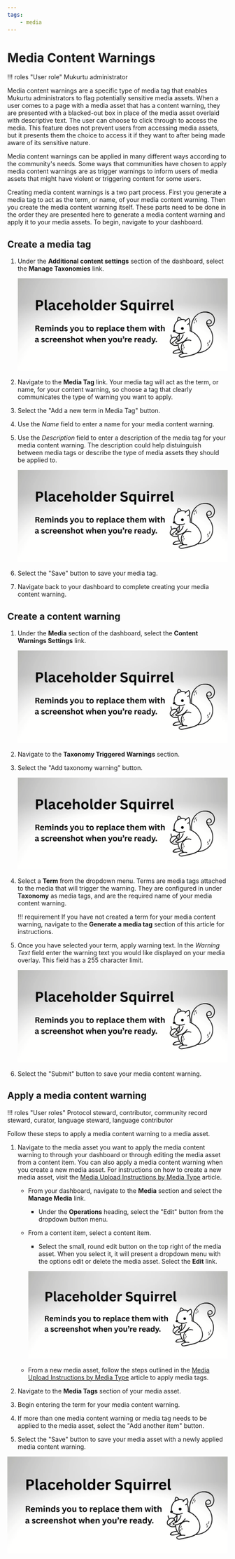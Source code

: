 ```yaml
---
tags: 
    - media
---
```

# Media Content Warnings

!!! roles "User role"
    Mukurtu administrator


Media content warnings are a specific type of media tag that enables Mukurtu administrators to flag potentially sensitive media assets. When a user comes to a page with a media asset that has a content warning, they are presented with a blacked-out box in place of the media asset overlaid with descriptive text. The user can choose to click through to access the media. This feature does not prevent users from accessing media assets, but it presents them the choice to access it if they want to after being made aware of its sensitive nature. 

Media content warnings can be applied in many different ways according to the community's needs. Some ways that communities have chosen to apply media content warnings are as trigger warnings to inform users of media assets that might have violent or triggering content for some users. 

Creating media content warnings is a two part process. First you generate a media tag to act as the term, or name, of your media content warning. Then you create the media content warning itself. These parts need to be done in the order they are presented here to generate a media content warning and apply it to your media assets. To begin, navigate to your dashboard. 

## Create a media tag

1. Under the **Additional content settings** section of the dashboard, select the **Manage Taxonomies** link.

    ![Screenshot of where the manage taxonomies link is located in the dashboard](../_embeds/placeholderscreenshot.png)

2. Navigate to the **Media Tag** link. Your media tag will act as the term, or name, for your content warning, so choose a tag that clearly communicates the type of warning you want to apply.

3. Select the "Add a new term in Media Tag" button.

4. Use the *Name* field to enter a name for your media content warning.

5. Use the *Description* field to enter a description of the media tag for your media content warning. The description could help distuinguish between media tags or describe the type of media assets they should be applied to.

    ![Screenshot of the name and description fields with sample text filled in](../_embeds/placeholderscreenshot.png)

6. Select the "Save" button to save your media tag.

7. Navigate back to your dashboard to complete creating your media content warning.

## Create a content warning

1. Under the **Media** section of the dashboard, select the **Content Warnings Settings** link.

    ![Screenshot of where the content warnings settings link is located in the dashboard](../_embeds/placeholderscreenshot.png)

2. Navigate to the **Taxonomy Triggered Warnings** section. 

3. Select the "Add taxonomy warning" button. 

    ![Screenshot of where the taxonomy triggered warnings link is located in the content warnings settings ](../_embeds/placeholderscreenshot.png)

4. Select a **Term** from the dropdown menu. Terms are media tags attached to the media that will trigger the warning. They are configured in under **Taxonomy** as media tags, and are the required name of your media content warning. 

    !!! requirement
        If you have not created a term for your media content warning, navigate to the **Generate a media tag** section of this article for instructions.

5. Once you have selected your term, apply warning text. In the *Warning Text* field enter the warning text you would like displayed on your media overlay. This field has a 255 character limit.

    ![Screenshot of where the content warnings settings link is located in the dashboard](../_embeds/placeholderscreenshot.png)

6. Select the "Submit" button to save your media content warning.

## Apply a media content warning

!!! roles "User roles"
    Protocol steward, contributor, community record steward, curator, language steward, language contributor 

Follow these steps to apply a media content warning to a media asset.

1. Navigate to the media asset you want to apply the media content warning to through your dashboard or through editing the media asset from a content item. You can also apply a media content warning when you create a new media asset. For instructions on how to create a new media asset, visit the [Media Upload Instructions by Media Type](ByTypeMediaUpload.md) article.

    - From your dashboard, navigate to the **Media** section and select the **Manage Media** link. 
        - Under the **Operations** heading, select the "Edit" button from the dropdown button menu.
    - From a content item, select a content item. 
        - Select the small, round edit button on the top right of the media asset. When you select it, it will present a dropdown menu with the options edit or delete the media asset. Select the **Edit** link.

        ![Screenshot of a media asset showing the location of the edit button](../_embeds/placeholderscreenshot.png)

    - From a new media asset, follow the steps outlined in the [Media Upload Instructions by Media Type](ByTypeMediaUpload.md) article to apply media tags.

2. Navigate to the **Media Tags** section of your media asset.

3. Begin entering the term for your media content warning.

4. If more than one media content warning or media tag needs to be applied to the media asset, select the "Add another item" button.

5. Select the "Save" button to save your media asset with a newly applied media content warning.

![Screenshot of a digital heritage item with a media content warning applied](../_embeds/placeholderscreenshot.png)